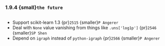 ### 1.9.4 {small}`the future`

```{rubric} Bug fixes
```

* Support scikit-learn 1.3 {pr}`2515` {smaller}`P Angerer`
* Deal with `None` value vanishing from things like `.uns['log1p']` {pr}`2546` {smaller}`SP Shen`
* Depend on `igraph` instead of `python-igraph` {pr}`2566` {smaller}`P Angerer`
